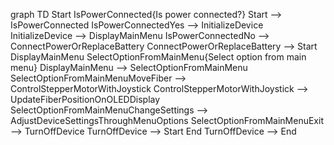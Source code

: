 graph TD
 Start
 IsPowerConnected{Is power connected?}
 Start --> IsPowerConnected
 IsPowerConnectedYes --> InitializeDevice
 InitializeDevice --> DisplayMainMenu
 IsPowerConnectedNo --> ConnectPowerOrReplaceBattery
 ConnectPowerOrReplaceBattery --> Start
 DisplayMainMenu
 SelectOptionFromMainMenu{Select option from main menu}
 DisplayMainMenu --> SelectOptionFromMainMenu
 SelectOptionFromMainMenuMoveFiber --> ControlStepperMotorWithJoystick
 ControlStepperMotorWithJoystick --> UpdateFiberPositionOnOLEDDisplay
 SelectOptionFromMainMenuChangeSettings --> AdjustDeviceSettingsThroughMenuOptions
 SelectOptionFromMainMenuExit --> TurnOffDevice
 TurnOffDevice --> Start
 End
 TurnOffDevice --> End
